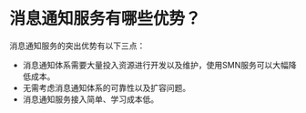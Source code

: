 # 消息通知服务有哪些优势？<a name="ZH-CN_TOPIC_0043394908"></a>

消息通知服务的突出优势有以下三点：

-   消息通知体系需要大量投入资源进行开发以及维护，使用SMN服务可以大幅降低成本。
-   无需考虑消息通知体系的可靠性以及扩容问题。
-   消息通知服务接入简单、学习成本低。

